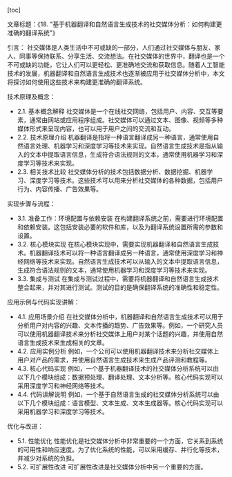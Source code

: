 
[toc]                    
                
                
文章标题：《18. "基于机器翻译和自然语言生成技术的社交媒体分析：如何构建更准确的翻译系统"》

引言：
社交媒体是人类生活中不可或缺的一部分，人们通过社交媒体与朋友、家人、同事等保持联系、分享生活、交流想法。在社交媒体的世界中，翻译也是一个不可或缺的功能，它让人们可以更轻松、更准确地交流和获取信息。随着人工智能技术的发展，机器翻译和自然语言生成技术也逐渐被应用于社交媒体分析中，本文将探讨如何使用这些技术来构建更准确的翻译系统。

技术原理及概念：

- 2.1. 基本概念解释
社交媒体是一个在线社交网络，包括用户、内容、交互等要素，通常由网站或应用程序组成。社交媒体可以通过文本、图像、视频等多种媒体形式来呈现内容，也可以用于用户之间的交流和互动。
- 2.2. 技术原理介绍
机器翻译是指将一种语言翻译成另一种语言，通常使用自然语言处理、机器学习和深度学习等技术来实现。自然语言生成技术是指从输入的文本中提取语言信息，生成符合语法规则的文本，通常使用机器学习和深度学习等技术来实现。
- 2.3. 相关技术比较
社交媒体分析的技术包括数据分析、数据挖掘、机器学习、深度学习等技术。这些技术可以用来分析社交媒体的各种数据，包括用户行为、内容传播、广告效果等。

实现步骤与流程：

- 3.1. 准备工作：环境配置与依赖安装
在构建翻译系统之前，需要进行环境配置和依赖安装。这包括安装必要的软件和库，以及为翻译系统设置所需的参数和设置。
- 3.2. 核心模块实现
在核心模块实现中，需要实现机器翻译和自然语言生成技术。机器翻译技术可以将一种语言翻译成另一种语言，通常使用深度学习和神经网络等技术来实现。自然语言生成技术可以从输入的文本中提取语言信息，生成符合语法规则的文本，通常使用机器学习和深度学习等技术来实现。
- 3.3. 集成与测试
在集成与测试过程中，需要将机器翻译和自然语言生成技术整合起来，并对其进行测试。测试的目的是确保翻译系统的准确性和稳定性。

应用示例与代码实现讲解：

- 4.1. 应用场景介绍
在社交媒体分析中，机器翻译和自然语言生成技术可以用于分析用户对内容的兴趣、文本传播的趋势、广告效果等。例如，一个研究人员可以使用机器翻译技术来分析社交媒体上用户对某个话题的兴趣，并使用自然语言生成技术来生成相关的文章。
- 4.2. 应用实例分析
例如，一个公司可以使用机器翻译技术来分析社交媒体上用户对产品的需求，并使用自然语言生成技术来生成产品评测和教程等。
- 4.3. 核心代码实现
例如，一个基于机器翻译技术的社交媒体分析系统可以由以下几个模块组成：数据预处理、翻译处理、文本分析等。核心代码实现可以采用深度学习和神经网络等技术。
- 4.4. 代码讲解说明
例如，一个基于自然语言生成的社交媒体分析系统可以由以下几个模块组成：语言模型、文本生成、文本生成器等。核心代码实现可以采用机器学习和深度学习等技术。

优化与改进：

- 5.1. 性能优化
性能优化是社交媒体分析中非常重要的一个方面，它关系到系统的可用性和响应速度。为了优化系统的性能，可以采用缓存、并行化等技术，并减少对系统的负担。
- 5.2. 可扩展性改进
可扩展性改进是社交媒体分析中另一个重要的方面。

